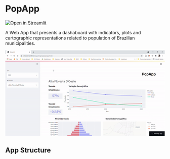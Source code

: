 # PopApp
[![Open in Streamlit](https://static.streamlit.io/badges/streamlit_badge_black_white.svg)](https://share.streamlit.io/augustogeog/popapp/main)

A Web App that presents a dashaboard with indicators, plots and cartographic representations related to population of Brazilian municipalities.

![alt text](https://github.com/augustogeog/popapp/raw/main/data/gif/gif.gif "App")


## App Structure



